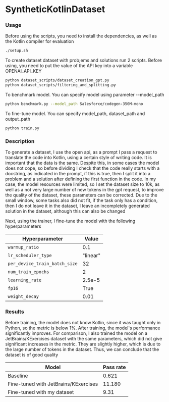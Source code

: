 # SyntheticKotlinDataset

### Usage

Before using the scripts, you need to install the dependencies, as well as the Kotlin compiler for evaluation

```bash
./setup.sh
```

To create dataset dataset with prob;ems and solutions run 2 scripts. Before using, you need to put the value of the API key into a variable OPENAI_API_KEY
```bash
python dataset_scripts/dataset_creation_gpt.py
python dataset_scripts/filtering_and_splitting.py
```

To benchmark model. You can specify model using parameter --model_path
```bash
python benchmark.py --model_path Salesforce/codegen-350M-mono
```

To fine-tune model. You can specify model_path, dataset_path and output_path
```bash
python train.py
```

### Description
To generate a dataset, I use the open api, as a prompt I pass a request to translate the code into Kotlin, using a certain style of writing code. It is important that the data is the same. Despite this, in some cases the model does not cope, so before dividing I check that the code really starts with a docstring, as indicated in the prompt, if this is true, then I split it into a problem and a solution after defining the first function in the code. In my case, the model resources were limited, so I set the dataset size to 10k, as well as a not very large number of new tokens in the gpt request, to improve the quality of the dataset, these parameters can be corrected. Due to the small window, some tasks also did not fit, if the task only has a condition, then I do not leave it in the dataset, I leave an incompletely generated solution in the dataset, although this can also be changed

Next, using the trainer, I fine-tune the model with the following hyperparameters

| Hyperparameter               | Value             |
|------------------------------|-------------------|
| `warmup_ratio`               | 0.1               |
| `lr_scheduler_type`          | "linear"          |
| `per_device_train_batch_size`| 32                |
| `num_train_epochs`           | 2                 |
| `learning_rate`              | 2.5e-5            |
| `fp16`                       | True              |
| `weight_decay`               | 0.01              |

### Results
Before training, the model does not know Kotlin, since it was taught only in Python, so the metric is below 1%. After training, the model's performance significantly improves. For comparison, I also trained the model on a JetBrains/KExercises dataset with the same parameters, which did not give significant increases in the metric. They are slightly higher, which is due to the large number of tokens in the dataset. Thus, we can conclude that the dataset is of good quality

| Model                                | Pass rate |
|--------------------------------------|---------|
| Baseline                             | 0.621   |
| Fine-tuned with JetBrains/KExercises | 11.180  |
| Fine-tuned with my dataset           | 9.31  |


